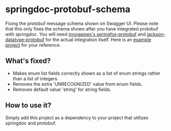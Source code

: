 # springdoc-protobuf-schema

Fixing the protobuf message schema shown on Swagger UI. 
Please note that this only fixes the schema shown after you have integrated protobuf with springdoc. 
You will need [innogames's springfox-protobuf](https://github.com/innogames/springfox-protobuf) and [jackson-datatype-protobuf](https://github.com/HubSpot/jackson-datatype-protobuf) for the actual integration itself.
Here is an [example project](https://github.com/EternalWind/springdoc-protobuf-example) for your reference.

## What's fixed?
* Makes enum list fields correctly shown as a list of enum strings rather than a list of integers.
* Removes the extra 'UNRECOGNIZED' value from enum fields.
* Removes default value 'string' for string fields.

## How to use it?
Simply add this project as a dependency to your project that utilizes springdoc and protobuf.
